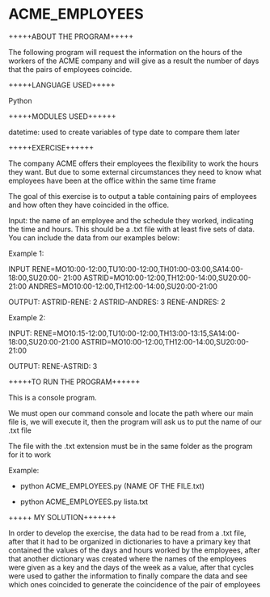 # ACME_EMPLOYEES

+++++ABOUT THE PROGRAM+++++


The following program will request the information on the hours of the workers of the ACME company
and will give as a result the number of days that the pairs of employees coincide.

+++++LANGUAGE USED+++++


Python

+++++MODULES USED++++++


datetime: used to create variables of type date to compare them later

+++++EXERCISE++++++


The company ACME offers their employees the flexibility to work the hours they want. But due to some external circumstances they need to know what employees have been at the office within the same time frame

The goal of this exercise is to output a table containing pairs of employees and how often they have coincided in the office.

Input: the name of an employee and the schedule they worked, indicating the time and hours. This should be a .txt file with at least five sets of data. You can include the data from our examples below:

Example 1:

INPUT RENE=MO10:00-12:00,TU10:00-12:00,TH01:00-03:00,SA14:00-18:00,SU20:00- 21:00 ASTRID=MO10:00-12:00,TH12:00-14:00,SU20:00-21:00 ANDRES=MO10:00-12:00,TH12:00-14:00,SU20:00-21:00

OUTPUT: ASTRID-RENE: 2 ASTRID-ANDRES: 3 RENE-ANDRES: 2

Example 2:

INPUT: RENE=MO10:15-12:00,TU10:00-12:00,TH13:00-13:15,SA14:00-18:00,SU20:00-21:00 ASTRID=MO10:00-12:00,TH12:00-14:00,SU20:00-21:00

OUTPUT: RENE-ASTRID: 3

+++++TO RUN THE PROGRAM++++++


This is a console program.


We must open our command console and locate the path where our main file is, we will execute it, 
then the program will ask us to put the name of our .txt file

The file with the .txt extension must be in the same folder as the program for it to work


Example:
- python ACME_EMPLOYEES.py (NAME OF THE FILE.txt)

- python ACME_EMPLOYEES.py lista.txt

+++++ MY SOLUTION+++++++

In order to develop the exercise, the data had to be read from a .txt file, after that it had to be organized in dictionaries to have a primary key that contained the values ​​of the days and hours worked by the employees, after that another dictionary was created where the names of the employees were given as a key and the days of the week as a value, 
after that cycles were used to gather the information to finally compare the data and see which ones coincided to generate the coincidence of the pair of employees
